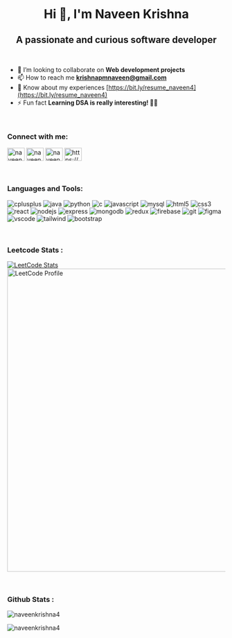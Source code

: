 <h1 align="center">Hi 👋, I'm Naveen Krishna</h1>
<h2 align="center">A passionate and curious software developer</h2>
<br>

- 👯 I’m looking to collaborate on **Web development projects**
- 📫 How to reach me **krishnapmnaveen@gmail.com**
- 📄 Know about my experiences [https://bit.ly/resume_naveen4](https://bit.ly/resume_naveen4)
- ⚡ Fun fact **Learning DSA is really interesting! 🧠✨**
<br>

<h3 align="left">Connect with me:</h3>
<p align="left">
<a href="https://linkedin.com/in/naveenkrishnapm/" target="blank"><img align="center" src="https://raw.githubusercontent.com/rahuldkjain/github-profile-readme-generator/master/src/images/icons/Social/linked-in-alt.svg" alt="naveenkrishnapm/" height="30" width="40" /></a>
<a href="https://instagram.com/naveen_040304" target="blank"><img align="center" src="https://raw.githubusercontent.com/rahuldkjain/github-profile-readme-generator/master/src/images/icons/Social/instagram.svg" alt="naveen_040304" height="30" width="40" /></a>
<a href="https://www.leetcode.com/naveenkrishna_4" target="blank"><img align="center" src="https://raw.githubusercontent.com/rahuldkjain/github-profile-readme-generator/master/src/images/icons/Social/leet-code.svg" alt="naveenkrishna_4" height="30" width="40" /></a>
<a href="https://auth.geeksforgeeks.org/user/https://www.geeksforgeeks.org/user/nave21kter/" target="blank"><img align="center" src="https://raw.githubusercontent.com/rahuldkjain/github-profile-readme-generator/master/src/images/icons/Social/geeks-for-geeks.svg" alt="https://www.geeksforgeeks.org/user/nave21kter/" height="30" width="40" /></a>
</p>
<br>

<h3 align="left">Languages and Tools:</h3>
<p align="left"> 
<img src="https://img.shields.io/badge/C%2B%2B-00599C?style=for-the-badge&logo=c%2B%2B&logoColor=white" alt="cplusplus" >
<img src="https://img.shields.io/badge/Java-ED8B00?style=for-the-badge&logo=openjdk&logoColor=white" alt="java" > 
<img src="https://img.shields.io/badge/Python-3776AB?style=for-the-badge&logo=python&logoColor=white" alt="python" > 
<img src="https://img.shields.io/badge/C-00599C?style=for-the-badge&logo=c&logoColor=white" alt="c" >
<img src="https://img.shields.io/badge/JavaScript-F7DF1E?style=for-the-badge&logo=javascript&logoColor=black" alt="javascript" > 
<img src="https://img.shields.io/badge/MySQL-005C84?style=for-the-badge&logo=mysql&logoColor=white" alt="mysql" > 
<img src="https://img.shields.io/badge/HTML-239120?style=for-the-badge&logo=html5&logoColor=white" alt="html5" > 
<img src="https://img.shields.io/badge/CSS-239120?&style=for-the-badge&logo=css3&logoColor=white" alt="css3" > 
<img src="https://img.shields.io/badge/React-20232A?style=for-the-badge&logo=react&logoColor=61DAFB" alt="react" >
<img src="https://img.shields.io/badge/Node.js-43853D?style=for-the-badge&logo=node.js&logoColor=white" alt="nodejs" >
<img src="https://img.shields.io/badge/Express.js-404D59?style=for-the-badge" alt="express" >
<img src="https://img.shields.io/badge/MongoDB-4EA94B?style=for-the-badge&logo=mongodb&logoColor=white" alt="mongodb" > 
<img src="https://img.shields.io/badge/Redux-593D88?style=for-the-badge&logo=redux&logoColor=white" alt="redux" > 
<img src="https://camo.githubusercontent.com/6f6826054e63ddad94132a19b9b40a236bbfc06e92ec4adb987165705efd429f/68747470733a2f2f696d672e736869656c64732e696f2f62616467652f66697265626173652d2532333033394245352e7376673f7374796c653d666f722d7468652d6261646765266c6f676f3d6669726562617365" alt="firebase" > 
<img src="https://camo.githubusercontent.com/8a6912ffd6e3bba0d696c8803e3ff21a37f24cbca4a3433e23af910250e974ef/68747470733a2f2f696d672e736869656c64732e696f2f62616467652f4769742d4630353033323f7374796c653d666f722d7468652d6261646765266c6f676f3d676974266c6f676f436f6c6f723d7768697465" alt="git" > 
<img src="https://img.shields.io/badge/Figma-F24E1E?style=for-the-badge&logo=figma&logoColor=white" alt="figma" > 
<img src="https://camo.githubusercontent.com/97e77bb8ef2cb06bce18bd7d7979c4f9a1578e16c68c029908d6e04d14d6086e/68747470733a2f2f696d672e736869656c64732e696f2f62616467652f56697375616c5f53747564696f5f436f64652d3030373844343f7374796c653d666f722d7468652d6261646765266c6f676f3d76697375616c25323073747564696f253230636f6465266c6f676f436f6c6f723d7768697465" alt="vscode" > 
<img src="https://img.shields.io/badge/Tailwind_CSS-38B2AC?style=for-the-badge&logo=tailwind-css&logoColor=white" alt="tailwind" > 
<img src="https://img.shields.io/badge/Bootstrap-563D7C?style=for-the-badge&logo=bootstrap&logoColor=white" alt="bootstrap" > 
</p>
<br>
<h3 align="left">Leetcode Stats :</h3>

[![LeetCode Stats](https://leetcard.jacoblin.cool/naveenkrishna_4?theme=dark&font=Marmelad&ext=contest)](https://leetcode.com/u/naveenkrishna_4/)
<br>
<a href="https://leetcode.com/u/naveenkrishna_4/">
  <img src="https://i.ibb.co/vj61RFX/Screenshot-2024-11-23-155416.png" alt="LeetCode Profile" width="700">
</a>

<br>

<h3 align="left">Github Stats :</h3>
<p><img align="center" src="https://github-readme-stats.vercel.app/api?username=naveenkrishna4&show_icons=true&locale=en" alt="naveenkrishna4" /></p>
<p><img align="center" src="https://github-readme-streak-stats.herokuapp.com/?user=naveenkrishna4&" alt="naveenkrishna4" /></p>
